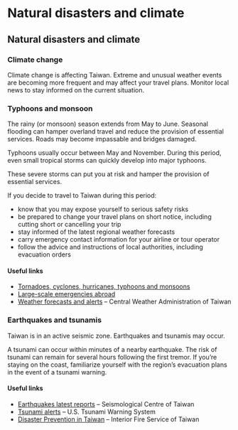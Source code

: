 # Natural disasters and climate

## Natural disasters and climate

### Climate change

Climate change is affecting Taiwan. Extreme and unusual weather events are becoming more frequent and may affect your travel plans. Monitor local news to stay informed on the current situation.

### Typhoons and monsoon

The rainy (or monsoon) season extends from May to June. Seasonal flooding can hamper overland travel and reduce the provision of essential services. Roads may become impassable and bridges damaged.

Typhoons usually occur between May and November. During this period, even small tropical storms can quickly develop into major typhoons.

These severe storms can put you at risk and hamper the provision of essential services.

If you decide to travel to Taiwan during this period:

* know that you may expose yourself to serious safety risks
* be prepared to change your travel plans on short notice, including cutting short or cancelling your trip
* stay informed of the latest regional weather forecasts
* carry emergency contact information for your airline or tour operator
* follow the advice and instructions of local authorities, including evacuation orders

#### Useful links

* [Tornadoes, cyclones, hurricanes, typhoons and monsoons](https://travel.gc.ca/travelling/health-safety/hurricanes-typhoons-cyclones-monsoons)
* [Large-scale emergencies abroad](https://travel.gc.ca/assistance/emergency-info/large-scale-emergencies-abroad)
* [Weather forecasts and alerts](https://www.cwa.gov.tw/eng/) – Central Weather Administration of Taiwan

### Earthquakes and tsunamis

Taiwan is in an active seismic zone. Earthquakes and tsunamis may occur.

A tsunami can occur within minutes of a nearby earthquake. The risk of tsunami can remain for several hours following the first tremor. If you’re staying on the coast, familiarize yourself with the region’s evacuation plans in the event of a tsunami warning.

#### Useful links

* [Earthquakes latest reports](https://scweb.cwb.gov.tw/en-US) – Seismological Centre of Taiwan
* [Tsunami alerts](https://www.tsunami.gov/) – U.S. Tsunami Warning System
* [Disaster Prevention in Taiwan](https://bear.emic.gov.tw/MY/#/home/index) – Interior Fire Service of Taiwan